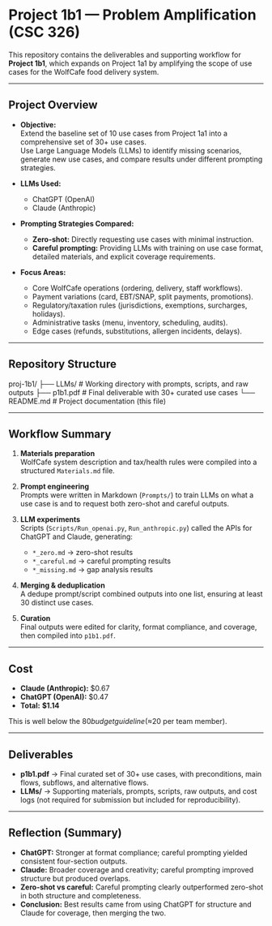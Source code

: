 # Project 1b1 — Problem Amplification (CSC 326)

This repository contains the deliverables and supporting workflow for **Project 1b1**, which expands on Project 1a1 by amplifying the scope of use cases for the WolfCafe food delivery system.

---

## Project Overview

- **Objective:**  
  Extend the baseline set of 10 use cases from Project 1a1 into a comprehensive set of 30+ use cases.  
  Use Large Language Models (LLMs) to identify missing scenarios, generate new use cases, and compare results under different prompting strategies.

- **LLMs Used:**  
  - ChatGPT (OpenAI)  
  - Claude (Anthropic)  

- **Prompting Strategies Compared:**  
  - **Zero-shot:** Directly requesting use cases with minimal instruction.  
  - **Careful prompting:** Providing LLMs with training on use case format, detailed materials, and explicit coverage requirements.

- **Focus Areas:**  
  - Core WolfCafe operations (ordering, delivery, staff workflows).  
  - Payment variations (card, EBT/SNAP, split payments, promotions).  
  - Regulatory/taxation rules (jurisdictions, exemptions, surcharges, holidays).  
  - Administrative tasks (menu, inventory, scheduling, audits).  
  - Edge cases (refunds, substitutions, allergen incidents, delays).

---

## Repository Structure

proj-1b1/
├── LLMs/ # Working directory with prompts, scripts, and raw outputs
├── p1b1.pdf # Final deliverable with 30+ curated use cases
└── README.md # Project documentation (this file)


---

## Workflow Summary

1. **Materials preparation**  
   WolfCafe system description and tax/health rules were compiled into a structured `Materials.md` file.

2. **Prompt engineering**  
   Prompts were written in Markdown (`Prompts/`) to train LLMs on what a use case is and to request both zero-shot and careful outputs.

3. **LLM experiments**  
   Scripts (`Scripts/Run_openai.py`, `Run_anthropic.py`) called the APIs for ChatGPT and Claude, generating:  
   - `*_zero.md` → zero-shot results  
   - `*_careful.md` → careful prompting results  
   - `*_missing.md` → gap analysis results

4. **Merging & deduplication**  
   A dedupe prompt/script combined outputs into one list, ensuring at least 30 distinct use cases.

5. **Curation**  
   Final outputs were edited for clarity, format compliance, and coverage, then compiled into `p1b1.pdf`.

---

## Cost

- **Claude (Anthropic):** $0.67  
- **ChatGPT (OpenAI):** $0.47  
- **Total:** **$1.14**  

This is well below the $80 budget guideline (≈$20 per team member).

---

## Deliverables

- **p1b1.pdf** → Final curated set of 30+ use cases, with preconditions, main flows, subflows, and alternative flows.  
- **LLMs/** → Supporting materials, prompts, scripts, raw outputs, and cost logs (not required for submission but included for reproducibility).  

---

## Reflection (Summary)

- **ChatGPT:** Stronger at format compliance; careful prompting yielded consistent four-section outputs.  
- **Claude:** Broader coverage and creativity; careful prompting improved structure but produced overlaps.  
- **Zero-shot vs careful:** Careful prompting clearly outperformed zero-shot in both structure and completeness.  
- **Conclusion:** Best results came from using ChatGPT for structure and Claude for coverage, then merging the two.